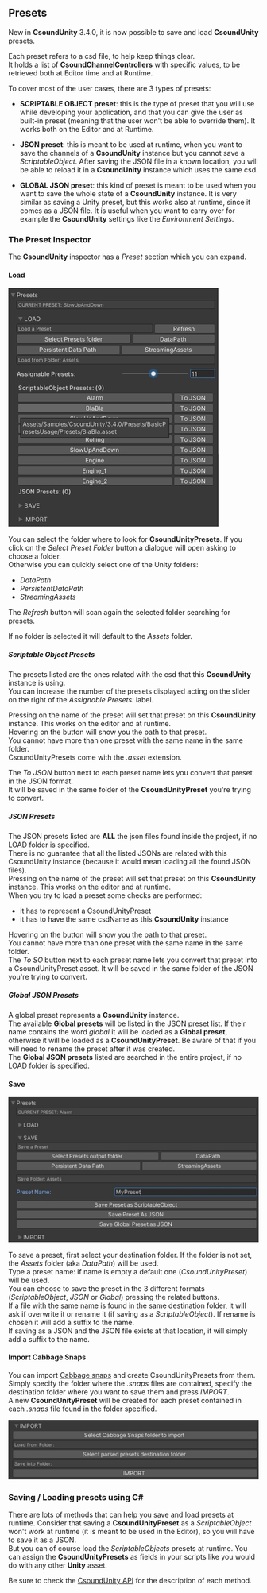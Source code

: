 ## Presets

New in **CsoundUnity** 3.4.0, it is now possible to save and load **CsoundUnity** presets.

Each preset refers to a csd file, to help keep things clear.  
It holds a list of **CsoundChannelControllers** with specific values, to be retrieved both at Editor time and at Runtime.  

To cover most of the user cases, there are 3 types of presets:

- **SCRIPTABLE OBJECT preset**: this is the type of preset that you will use while developing your application, and that you can give the user as built-in preset (meaning that the user won't be able to override them). 
It works both on the Editor and at Runtime.

- **JSON preset**: this is meant to be used at runtime, when you want to save the channels of a **CsoundUnity** instance but you cannot save a *ScriptableObject*. After saving the JSON file in a known location, you will be able to reload it in a **CsoundUnity** instance which uses the same csd.

- **GLOBAL JSON preset**: this kind of preset is meant to be used when you want to save the whole state of a **CsoundUnity** instance. It is very similar as saving a Unity preset, but this works also at runtime, since it comes as a JSON file. It is useful when you want to carry over for example the **CsoundUnity** settings like the *Environment Settings*.

### The Preset Inspector

The **CsoundUnity** inspector has a *Preset* section which you can expand.

#### Load

<img src="images/presets_load.jpg" alt="Presets Load"/>

You can select the folder where to look for **CsoundUnityPresets**.
If you click on the *Select Preset Folder* button a dialogue will open asking to choose a folder.  
Otherwise you can quickly select one of the Unity folders: 

- *DataPath*
- *PersistentDataPath*
- *StreamingAssets*

The *Refresh* button will scan again the selected folder searching for presets.

If no folder is selected it will default to the *Assets* folder.

##### Scriptable Object Presets

The presets listed are the ones related with the csd that this **CsoundUnity** instance is using.  
You can increase the number of the presets displayed acting on the slider on the right of the *Assignable Presets:* label.

Pressing on the name of the preset will set that preset on this **CsoundUnity** instance. This works on the editor and at runtime.  
Hovering on the button will show you the path to that preset.  
You cannot have more than one preset with the same name in the same folder.  
CsoundUnityPresets come with the *.asset* extension.

The *To JSON* button next to each preset name lets you convert that preset in the JSON format.  
It will be saved in the same folder of the **CsoundUnityPreset** you're trying to convert.

##### JSON Presets

The JSON presets listed are **ALL** the json files found inside the project, if no LOAD folder is specified.   
There is no guarantee that all the listed JSONs are related with this CsoundUnity instance (because it would mean loading all the found JSON files).  
Pressing on the name of the preset will set that preset on this **CsoundUnity** instance. This works on the editor and at runtime.  
When you try to load a preset some checks are performed: 

- it has to represent a CsoundUnityPreset
- it has to have the same csdName as this **CsoundUnity** instance

Hovering on the button will show you the path to that preset.  
You cannot have more than one preset with the same name in the same folder.  
The *To SO* button next to each preset name lets you convert that preset into a CsoundUnityPreset asset.
It will be saved in the same folder of the JSON you're trying to convert.

##### Global JSON Presets

A global preset represents a **CsoundUnity** instance.  
The available **Global presets** will be listed in the JSON preset list.
If their name contains the word *global* it will be loaded as a **Global preset**, otherwise it will be loaded as a **CsoundUnityPreset**. Be aware of that if you will need to rename the preset after it was created.  
The **Global JSON presets** listed are searched in the entire project, if no LOAD folder is specified.   

#### Save

<img src="images/presets_save.jpg" alt="Presets Save"/>

To save a preset, first select your destination folder. If the folder is not set, the *Assets* folder (aka *DataPath*) will be used.  
Type a preset name: if name is empty a default one (*CsoundUnityPreset*) will be used.  
You can choose to save the preset in the 3 different formats (*ScriptableObject*, *JSON* or *Global*) pressing the related buttons.  
If a file with the same name is found in the same destination folder, it will ask if overwrite it or rename it (if saving as a *ScriptableObject*). If rename is chosen it will add a suffix to the name.   
If saving as a JSON and the JSON file exists at that location, it will simply add a suffix to the name.

#### Import Cabbage Snaps

You can import [Cabbage snaps](https://cabbageaudio.com/docs/presets/) and create CsoundUnityPresets from them.
Simply specify the folder where the *.snaps* files are contained, specify the destination folder where you want to save them and press *IMPORT*.  
A new **CsoundUnityPreset** will be created for each preset contained in each *.snaps* file found in the folder specified. 

<img src="images/presets_import.jpg" alt="Presets Import"/>

### Saving / Loading presets using C#

There are lots of methods that can help you save and load presets at runtime.
Consider that saving a **CsoundUnityPreset** as a *ScriptableObject* won't work at runtime (it is meant to be used in the Editor), so you will have to save it as a JSON.  
But you can of course load the *ScriptableObjects* presets at runtime. You can assign the **CsoundUnityPresets** as fields in your scripts like you would do with any other **Unity** asset.  

Be sure to check the [CsoundUnity API](http://rorywalsh.github.io/CsoundUnity/html/index.html) for the description of each method.